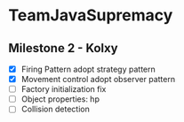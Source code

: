 # TeamJavaSupremacy

## Milestone 2 - Kolxy
- [x] Firing Pattern adopt strategy pattern
- [x] Movement control adopt observer pattern
- [ ] Factory initialization fix
- [ ] Object properties: hp
- [ ] Collision detection